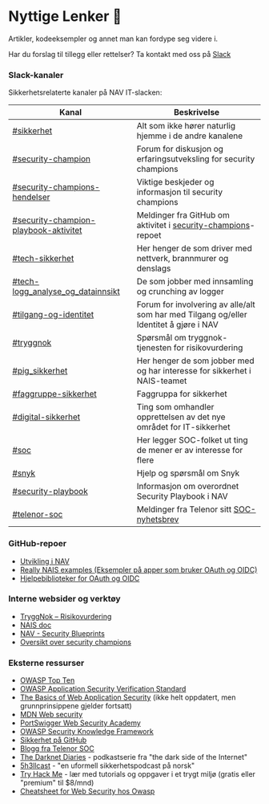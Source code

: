 # Nyttige Lenker 🔗

Artikler, kodeeksempler og annet man kan fordype seg videre i.

Har du forslag til tillegg eller rettelser? Ta kontakt med oss på [Slack](https://nav-it.slack.com/archives/CN8N938K1)

### Slack-kanaler

Sikkerhetsrelaterte kanaler på NAV IT-slacken:

| Kanal                                                                                  | Beskrivelse                                                                                                  |
| -------------------------------------------------------------------------------------- | ------------------------------------------------------------------------------------------------------------ |
| [#sikkerhet](https://nav-it.slack.com/archives/C6UBU9EAU)                              | Alt som ikke hører naturlig hjemme i de andre kanalene                                                       |
| [#security-champion](https://nav-it.slack.com/archives/CN8N938K1)                      | Forum for diskusjon og erfaringsutveksling for security champions                                            |
| [#security-champions-hendelser](https://nav-it.slack.com/archives/C030XCYD5RU)         | Viktige beskjeder og informasjon til security champions                                                      |
| [#security-champion-playbook-aktivitet](https://nav-it.slack.com/archives/C0314EZ719S) | Meldinger fra GitHub om aktivitet i [security-champions](https://github.com/navikt/security-playbook)-repoet |
| [#tech-sikkerhet](https://nav-it.slack.com/archives/CCSET7820)                         | Her henger de som driver med nettverk, brannmurer og denslags                                                |
| [#tech-logg_analyse_og_datainnsikt](https://nav-it.slack.com/archives/C014576K5TQ)     | De som jobber med innsamling og crunching av logger                                                          |
| [#tilgang-og-identitet](https://nav-it.slack.com/archives/C025DDBBSLU)                 | Forum for involvering av alle/alt som har med Tilgang og/eller Identitet å gjøre i NAV                       |
| [#tryggnok](https://nav-it.slack.com/archives/CQ0D5HLSW)                               | Spørsmål om tryggnok-tjenesten for risikovurdering                                                           |
| [#pig_sikkerhet](https://nav-it.slack.com/archives/CUT80FEES)                          | Her henger de som jobber med og har interesse for sikkerhet i NAIS-teamet                                    |
| [#faggruppe-sikkerhet](https://nav-it.slack.com/archives/CQW6A7HEF)                    | Faggruppa for sikkerhet                                                                                      |
| [#digital-sikkerhet](https://nav-it.slack.com/archives/C026BETG37H)                    | Ting som omhandler opprettelsen av det nye området for IT-sikkerhet                                          |
| [#soc](https://nav-it.slack.com/archives/C0162CBNJRJ)                                  | Her legger SOC-folket ut ting de mener er av interesse for flere                                             |
| [#snyk](https://nav-it.slack.com/archives/C02KF9C5XSM)                                 | Hjelp og spørsmål om Snyk                                                                                    |
| [#security-playbook](https://nav-it.slack.com/archives/C02HPVCSTFE)                    | Informasjon om overordnet Security Playbook i NAV                                                            |
| [#telenor-soc](https://nav-it.slack.com/archives/C02TC0HRK0E)                          | Meldinger fra Telenor sitt [SOC-nyhetsbrev](https://telenorsoc-news.blogspot.com/)                           |

### GitHub-repoer

- [Utvikling i NAV](https://github.com/navikt/utvikling)
- [Really NAIS examples (Eksempler på apper som bruker OAuth og OIDC)](https://github.com/nais/examples)
- [Hjelpebiblioteker for OAuth og OIDC](https://github.com/navikt/token-support)

### Interne websider og verktøy

- [TryggNok – Risikovurdering](https://apps.powerapps.com/play/f8517640-ea01-46e2-9c09-be6b05013566)
- [NAIS doc](https://doc.nais.io/)
- [NAV - Security Blueprints](https://security.labs.nais.io/)
- [Oversikt over security champions](https://teamkatalog.nav.no/dashboard/members/role/SECURITY_CHAMPION)

### Eksterne ressurser

- [OWASP Top Ten](https://owasp.org/www-project-top-ten/)
- [OWASP Application Security Verification Standard](https://owasp.org/www-project-application-security-verification-standard/)
- [The Basics of Web Application Security](https://martinfowler.com/articles/web-security-basics.html) (ikke helt oppdatert, men grunnprinsippene gjelder fortsatt)
- [MDN Web security](https://developer.mozilla.org/en-US/docs/Web/Security)
- [PortSwigger Web Security Academy](https://portswigger.net/web-security)
- [OWASP Security Knowledge Framework](https://www.securityknowledgeframework.org/)
- [Sikkerhet på GitHub](https://github.com/features/security)
- [Blogg fra Telenor SOC](https://telenorsoc.blogspot.com/)
- [The Darknet Diaries](https://darknetdiaries.com/) - podkastserie fra "the dark side of the Internet"
- [5h3llcast](https://open.spotify.com/show/76cxbNjWBBGzc486SV48YE) - "en uformell sikkerhetspodcast på norsk"
- [Try Hack Me](https://tryhackme.com/) - lær med tutorials og oppgaver i et trygt miljø (gratis eller "premium" til $8/mnd)
- [Cheatsheet for Web Security hos Owasp](https://cheatsheetseries.owasp.org/)
